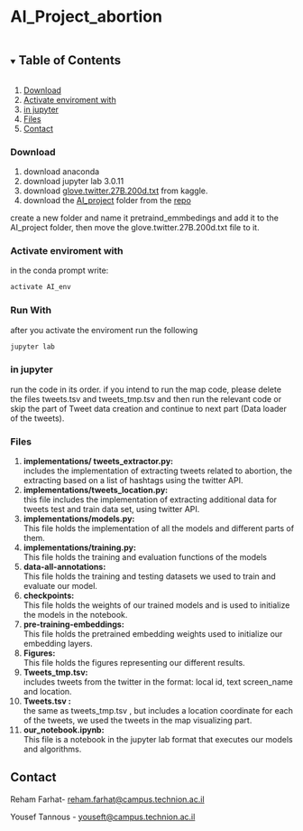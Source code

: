 # AI_Project_abortion

<!-- TABLE OF CONTENTS -->
<details open="open">
  <summary><h2 style="display: inline-block">Table of Contents</h2></summary>
  <ol>
    <li><a href="#Download">Download</a></li>
    <li><a href="#Activate-enviroment-with">Activate enviroment with</a></li>
    <li><a href="#in-jupyter">in jupyter</a></li>
    <li><a href="#Files">Files</a></li>
    <li><a href="#contact">Contact</a></li>
  </ol>
</details>

### Download
1.  download anaconda 
2.  download jupyter lab 3.0.11
3.  download [glove.twitter.27B.200d.txt](https://www.kaggle.com/fullmetal26/glovetwitter27b100dtxt/activity) from kaggle.
4.  download the [AI_project](https://github.com/RehamFarhat/YousefReham/tree/main/AI_project) folder from the [repo](https://github.com/RehamFarhat/YousefReham.git)

create a new folder and name it pretraind_emmbedings and add it to the AI_project folder, then move the glove.twitter.27B.200d.txt file to it.


### Activate enviroment with
in the conda prompt write:
```sh
activate AI_env
   ```
   
### Run With
after you activate the enviroment run the following 
```sh
jupyter lab
   ```

### in jupyter
run the code in its order.
if you intend to run the map code, please delete the files tweets.tsv and tweets_tmp.tsv and then run the relevant code or skip the part of Tweet data creation and continue to next part (Data loader of the tweets).

### Files
1.  **implementations/ tweets_extractor.py:**<br /> includes the implementation of
extracting tweets related to abortion, the extracting based on a list of hashtags
using the twitter API.
2. **implementations/tweets_location.py:**<br /> this file includes the implementation of
extracting additional data for tweets test and train data set, using twitter API.
3. **implementations/models.py:**<br />
This file holds the implementation of all the models and different parts of them.
4.  **implementations/training.py:**<br />
This file holds the training and evaluation functions of the models
5.  **data-all-annotations:**<br />
This file holds the training and testing datasets we used to train and evaluate our
model.
6. **checkpoints:**<br />
This file holds the weights of our trained models and is used to initialize the
models in the notebook.
7. **pre-training-embeddings:**<br />
This file holds the pretrained embedding weights used to initialize our
embedding layers.
8. **Figures:**<br />
This file holds the figures representing our different results.
9. **Tweets_tmp.tsv:**<br /> includes tweets from the twitter in the format: local id, text
screen_name and location. 
10. **Tweets.tsv :**<br /> the same as tweets_tmp.tsv , but includes a location coordinate for
each of the tweets, we used the tweets in the map visualizing part.
11. **our_notebook.ipynb:**<br />
This file is a notebook in the jupyter lab format that executes our models and
algorithms.
<!-- CONTACT -->
## Contact

Reham Farhat- reham.farhat@campus.technion.ac.il

Yousef Tannous - youseft@campus.technion.ac.il
